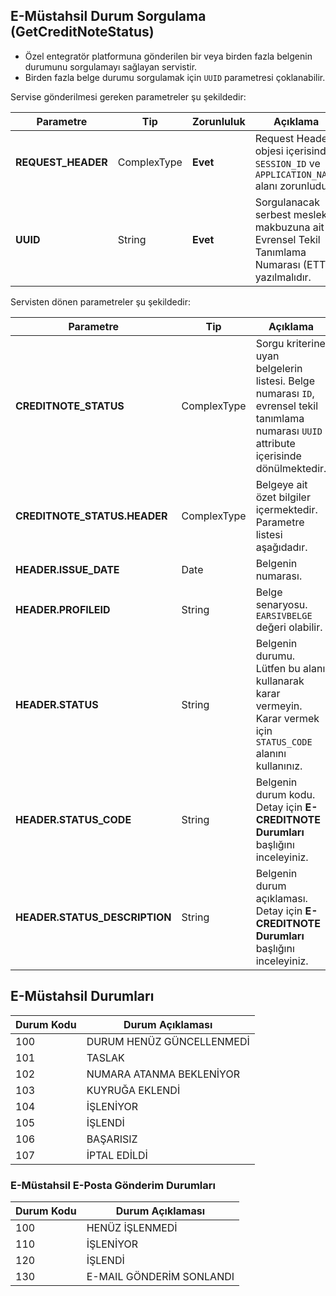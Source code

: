 ## E-Müstahsil Durum Sorgulama (GetCreditNoteStatus)
* Özel entegratör platformuna gönderilen bir veya birden fazla belgenin durumunu sorgulamayı sağlayan servistir.
* Birden fazla belge durumu sorgulamak için `UUID` parametresi çoklanabilir.


Servise gönderilmesi gereken parametreler şu şekildedir:

Parametre | Tip         | Zorunluluk  | Açıklama
--------- | ----------- | ----------- | -----------
**REQUEST_HEADER** | ComplexType | **Evet** | Request Header objesi içerisinde `SESSION_ID` ve `APPLICATION_NAME` alanı zorunludur.
**UUID** | String  | **Evet** | Sorgulanacak serbest meslek makbuzuna ait Evrensel Tekil Tanımlama Numarası (ETTN) yazılmalıdır.
 
Servisten dönen parametreler şu şekildedir:


Parametre | Tip        | Açıklama
--------- | ----------- | -----------
**CREDITNOTE_STATUS** | ComplexType | Sorgu kriterine uyan belgelerin listesi. Belge numarası `ID`, evrensel tekil tanımlama numarası  `UUID` attribute içerisinde dönülmektedir.
**CREDITNOTE_STATUS.HEADER** | ComplexType | Belgeye ait özet bilgiler içermektedir. Parametre listesi aşağıdadır.
**HEADER.ISSUE_DATE** | Date | Belgenin numarası. 
**HEADER.PROFILEID** | String | Belge senaryosu. `EARSIVBELGE` değeri olabilir.
**HEADER.STATUS** | String | Belgenin durumu. Lütfen bu alanı kullanarak karar vermeyin. Karar vermek için `STATUS_CODE` alanını kullanınız.
**HEADER.STATUS_CODE** | String | Belgenin durum kodu. Detay için **E-CREDITNOTE Durumları** başlığını inceleyiniz.
**HEADER.STATUS_DESCRIPTION** | String | Belgenin durum açıklaması. Detay için **E-CREDITNOTE Durumları** başlığını inceleyiniz.


## E-Müstahsil Durumları

Durum Kodu | Durum Açıklaması
------- | --------------
100	| DURUM HENÜZ GÜNCELLENMEDİ
101	| TASLAK
102	| NUMARA ATANMA BEKLENİYOR
103	| KUYRUĞA EKLENDİ
104	| İŞLENİYOR
105	| İŞLENDİ
106	| BAŞARISIZ
107 | İPTAL EDİLDİ 


### E-Müstahsil E-Posta Gönderim Durumları

Durum Kodu | Durum Açıklaması       
--------- | -----------
100 | HENÜZ İŞLENMEDİ
110 | İŞLENİYOR
120 | İŞLENDİ
130 | E-MAIL GÖNDERİM SONLANDI